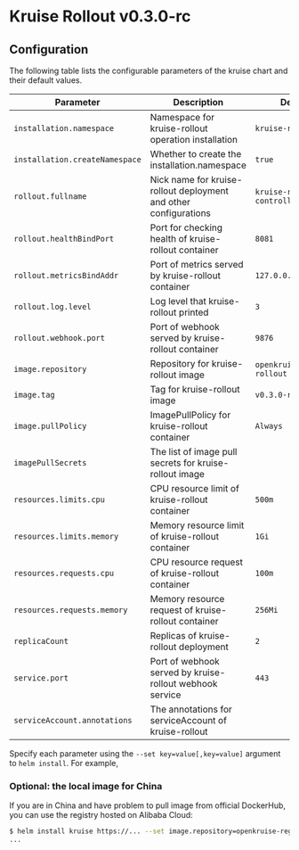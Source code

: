 # Kruise Rollout v0.3.0-rc

## Configuration

The following table lists the configurable parameters of the kruise chart and their default values.

| Parameter                        | Description                                                      | Default                             |
|----------------------------------|------------------------------------------------------------------|-------------------------------------|
| `installation.namespace`         | Namespace for kruise-rollout operation installation              | `kruise-rollout`                    |
| `installation.createNamespace`   | Whether to create the installation.namespace                     | `true`                              |
| `rollout.fullname`               | Nick name for kruise-rollout deployment and other configurations | `kruise-rollout-controller-manager` |
| `rollout.healthBindPort`         | Port for checking health of kruise-rollout container             | `8081`                              |
| `rollout.metricsBindAddr`        | Port of metrics served by kruise-rollout container               | `127.0.0.1:8080`                    |
| `rollout.log.level`              | Log level that kruise-rollout printed                            | `3`                                 |
| `rollout.webhook.port`           | Port of webhook served by kruise-rollout container               | `9876`                              |
| `image.repository`               | Repository for kruise-rollout image                              | `openkruise/kruise-rollout`         |
| `image.tag`                      | Tag for kruise-rollout image                                     | `v0.3.0-rc`                         |
| `image.pullPolicy`               | ImagePullPolicy for kruise-rollout container                     | `Always`                            |
| `imagePullSecrets`               | The list of image pull secrets for kruise-rollout image          | ` `                                 |
| `resources.limits.cpu`           | CPU resource limit of kruise-rollout container                   | `500m`                              |
| `resources.limits.memory`        | Memory resource limit of kruise-rollout container                | `1Gi`                               |
| `resources.requests.cpu`         | CPU resource request of kruise-rollout container                 | `100m`                              |
| `resources.requests.memory`      | Memory resource request of kruise-rollout container              | `256Mi`                             |
| `replicaCount`                   | Replicas of kruise-rollout deployment                            | `2`                                 |
| `service.port`                   | Port of webhook served by kruise-rollout webhook service         | `443`                               |
| `serviceAccount.annotations`     | The annotations for serviceAccount of kruise-rollout             | ` `                                 |

Specify each parameter using the `--set key=value[,key=value]` argument to `helm install`. For example,

### Optional: the local image for China

If you are in China and have problem to pull image from official DockerHub, you can use the registry hosted on Alibaba Cloud:

```bash
$ helm install kruise https://... --set image.repository=openkruise-registry.cn-shanghai.cr.aliyuncs.com/openkruise/kruise-rollout
...
```
